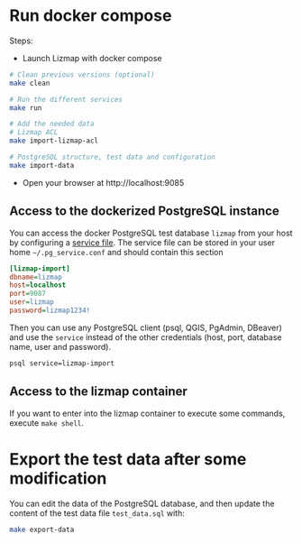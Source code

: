 # Run docker compose

Steps:

- Launch Lizmap with docker compose

```bash
# Clean previous versions (optional)
make clean

# Run the different services
make run

# Add the needed data
# Lizmap ACL
make import-lizmap-acl

# PostgreSQL structure, test data and configuration
make import-data
```

- Open your browser at http://localhost:9085

## Access to the dockerized PostgreSQL instance

You can access the docker PostgreSQL test database `lizmap` from your host by configuring a
[service file](https://docs.qgis.org/latest/en/docs/user_manual/managing_data_source/opening_data.html#postgresql-service-connection-file).
The service file can be stored in your user home `~/.pg_service.conf` and should contain this section

```ini
[lizmap-import]
dbname=lizmap
host=localhost
port=9087
user=lizmap
password=lizmap1234!
```

Then you can use any PostgreSQL client (psql, QGIS, PgAdmin, DBeaver) and use the `service`
instead of the other credentials (host, port, database name, user and password).

```bash
psql service=lizmap-import
```

## Access to the lizmap container

If you want to enter into the lizmap container to execute some commands,
execute `make shell`.

# Export the test data after some modification

You can edit the data of the PostgreSQL database, and then update the content of
the test data file `test_data.sql` with:

```bash
make export-data
```
